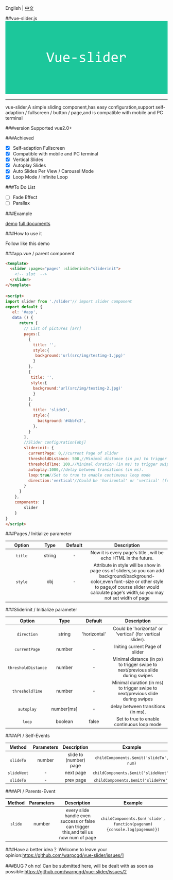 English | [中文](README.md)

##vue-slider.js
![](vue-slider-github.jpg)
* * *

vue-slider,A simple sliding component,has easy configuration,support self-adaption / fullscreen / button / page,and is compatible with mobile and PC terminal

###version
Supported vue2.0+

###Achieved
- [x] Self-adaption Fullscreen
- [x] Compatible with mobile and PC terminal
- [x] Vertical Slides
- [x] Autoplay Slides
- [x] Auto Slides Per View / Carousel Mode
- [x] Loop Mode / Infinite Loop

###To Do List
- [ ] Fade Effect
- [ ] Parallax

###Example

[demo](https://warpcgd.github.io/vue-slider/index.html)
[full documents](https://github.com/warpcgd/vue-slider/tree/gh-pages)

###How to use it

Follow like this demo

###app.vue / parent component

```html
<template>
  <slider :pages="pages" :sliderinit="sliderinit">
    <!-- slot  -->
  </slider>
</template>

<script>
import slider from './slider'// import slider component
export default {
   el: '#app',
   data () {
      return {
        // List of pictures [arr]
        pages:[
          {
            title: '',
            style:{
             background:'url(src/img/testimg-1.jpg)'
            }
          },
          {
           title: '',
           style:{
            background:'url(src/img/testimg-2.jpg)'
            }
          },
          {
            title: 'slide3',
            style:{
              background:'#4bbfc3',
            },
          }
        ],
        //Slider configuration[obj]
        sliderinit: {
          currentPage: 0,//current Page of slider
          thresholdDistance: 500,//Minimal distance (in px) to trigger swipe to next/previous slide during swipes
          thresholdTime: 100,//Minimal duration (in ms) to trigger swipe to next/previous slide during swipes
          autoplay:1000,//delay between transitions (in ms).
          loop:true//Set to true to enable continuous loop mode
          direction:'vertical'//Could be 'horizontal' or 'vertical' (for vertical slider).
        }
      }
    },
    components: {
        slider
    }
}
</script>

```
###Pages / Initialize parameter
<table width="100%">
<thead>
  <tr>
    <th width="20%">Option</th>
    <th width="15%">Type</th>
    <th width="15%">Default</th>
    <th width="50%">Description</th>
  </tr>
</thead>
<tbody>
  <tr align="center">
    <td><code>title</code></td>
    <td>string</td>
    <td>-</td>
    <td>Now it is every page's title , will be echo HTML in the future.</td>
  </tr>
  <tr align="center">
    <td><code>style</code></td>
    <td>obj</td>
    <td>-</td>
    <td>Attribute in style will be show in page css of sliders,so you can add background/background-color,even font-size or other style to page,of course slider would calculate page's width,so you may not set width of page </td>
  </tr>
 </tbody>
</table>
###Sliderinit / Initialize parameter
<table width="100%">
<thead>
  <tr>
    <th width="20%">Option</th>
    <th width="15%">Type</th>
    <th width="15%">Default</th>
    <th width="50%">Description</th>
  </tr>
</thead>
<tbody>
  <tr align="center">
    <td><code>direction</code></td>
    <td>string</td>
    <td>'horizontal'</td>
    <td>Could be 'horizontal' or 'vertical' (for vertical slider).</td>
  </tr>
  <tr align="center">
    <td><code>currentPage</code></td>
    <td>number</td>
    <td>-</td>
    <td>Initing current Page of slider</td>
  </tr>
  <tr align="center">
    <td><code>thresholdDistance</code></td>
    <td>number</td>
    <td>-</td>
    <td>Minimal distance (in px) to trigger swipe to next/previous slide during swipes</td>
  </tr>
  <tr align="center">
    <td><code>thresholdTime</code></td>
    <td>number</td>
    <td>-</td>
    <td>Minimal duration (in ms) to trigger swipe to next/previous slide during swipes</td>
  </tr>
  <tr align="center">
    <td><code>autoplay</code></td>
    <td>number[ms]</td>
    <td>-</td>
    <td>delay between transitions (in ms).</td>
  </tr>
  <tr align="center">
    <td><code>loop</code></td>
    <td>boolean</td>
    <td>false</td>
    <td>Set to true to enable continuous loop mode</td>
  </tr>
 </tbody>
</table>
###API / Self-Events
<table width="100%" align="center">
<thead>
  <tr>
    <th align="center" width="12.5%">Method</th>
    <th align="center" width="12.5%">Parameters</th>
    <th align="center" width="35%">Description</th>
    <th align="center" width="40%">Example</th>
  </tr>
</thead>
<tbody>
  <tr align="center">
    <td><code>slideTo</code></td>
    <td>number</td>
    <td>slide to (number) page</td>
    <td><code>childComponents.$emit('slideTo', num)</code></td>
  </tr>
 <tr align="center">
    <td><code>slideNext</code></td>
    <td>-</td>
    <td>next page</td>
    <td><code>childComponents.$emit('slideNext')</code></td>
  </tr>
  <tr align="center">
    <td><code>slideTo</code></td>
    <td>-</td>
    <td>prev page</td>
    <td><code>childComponents.$emit('slidePre')</code></td>
  </tr>
 </tbody>
</table>
###API / Parents-Event
<table width="100%" align="center">
<thead>
  <tr>
    <th align="center" width="12.5%">Method</th>
    <th align="center" width="12.5%">Parameters</th>
    <th align="center" width="35%">Description</th>
    <th align="center" width="40%">Example</th>
  </tr>
</thead>
<tbody>
  <tr align="center">
    <td><code>slide</code></td>
    <td>number</td>
    <td>every slide handle even success or false can trigger this,and tell us now num of page</td>
    <td><code>childComponents.$on('slide', function(pagenum){console.log(pagenum)})</code></td>
  </tr>
 </tbody>
</table>

###Have a better idea？
Welcome to leave your opinion:https://github.com/warpcgd/vue-slider/issues/1

###BUG？oh no!
Can be submitted here, will be dealt with as soon as possible:https://github.com/warpcgd/vue-slider/issues/2
